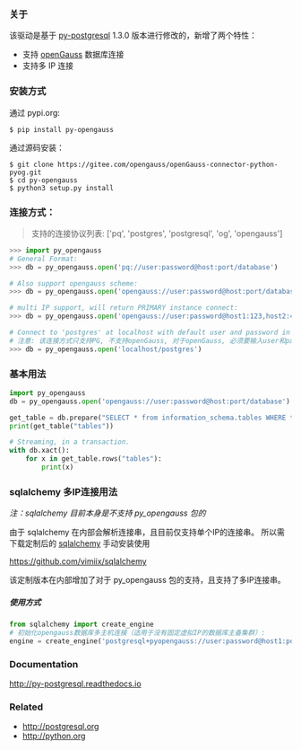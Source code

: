 ### 关于

该驱动是基于 [py-postgresql](https://github.com/python-postgres/fe) 1.3.0 版本进行修改的，新增了两个特性：
- 支持 [openGauss](https://opengauss.org/) 数据库连接
- 支持多 IP 连接


### 安装方式

通过 pypi.org:

    $ pip install py-opengauss
    
通过源码安装：

    $ git clone https://gitee.com/opengauss/openGauss-connector-python-pyog.git
    $ cd py-opengauss
    $ python3 setup.py install

### 连接方式：

> 支持的连接协议列表: ['pq', 'postgres', 'postgresql', 'og', 'opengauss']

```python
>>> import py_opengauss
# General Format:
>>> db = py_opengauss.open('pq://user:password@host:port/database')

# Also support opengauss scheme:
>>> db = py_opengauss.open('opengauss://user:password@host:port/database')

# multi IP support, will return PRIMARY instance connect:
>>> db = py_opengauss.open('opengauss://user:password@host1:123,host2:456/database')

# Connect to 'postgres' at localhost with default user and password in the env, which only support postgresql.
# 注意: 该连接方式只支持PG, 不支持openGauss, 对于openGauss, 必须要输入user和password
>>> db = py_opengauss.open('localhost/postgres')
```

### 基本用法

```python
import py_opengauss
db = py_opengauss.open('opengauss://user:password@host:port/database')

get_table = db.prepare("SELECT * from information_schema.tables WHERE table_name = $1")
print(get_table("tables"))

# Streaming, in a transaction.
with db.xact():
    for x in get_table.rows("tables"):
        print(x)
```

### sqlalchemy 多IP连接用法

*注：sqlalchemy 目前本身是不支持 py_opengauss 包的*

由于 sqlalchemy 在内部会解析连接串，且目前仅支持单个IP的连接串。
所以需下载定制后的 [sqlalchemy](https://github.com/vimiix/sqlalchemy) 手动安装使用

https://github.com/vimiix/sqlalchemy

该定制版本在内部增加了对于 py_opengauss 包的支持，且支持了多IP连接串。

##### 使用方式

```python
from sqlalchemy import create_engine
# 初始化opengauss数据库多主机连接（适用于没有固定虚拟IP的数据库主备集群）:
engine = create_engine('postgresql+pyopengauss://user:password@host1:port1,host2:port2/db')
```

### Documentation

http://py-postgresql.readthedocs.io

### Related

- http://postgresql.org
- http://python.org
